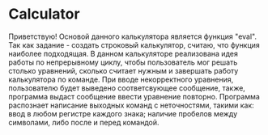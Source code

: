 # Calculator
Приветствую!
Основой данного калькулятора является функция "eval". Так как задание - создать строковый калькулятор, считаю, что функция наиболее подходящая.
В данном калькуляторе реализована идея работы по непрерывному циклу, чтобы пользователь мог решать столько уравнений, сколько считает нужным и завершать работу калькулятора по команде.
При вводе некорректного уравнения, пользователю будет выведено соответсвующее сообщение, также, программа выдаст сообщение ввести уравнение повторно.
Программа распознает написание выходных команд с неточностями, такими как: ввод в любом регистре каждого знака; наличие пробелов между символами, либо после и перед командой.
